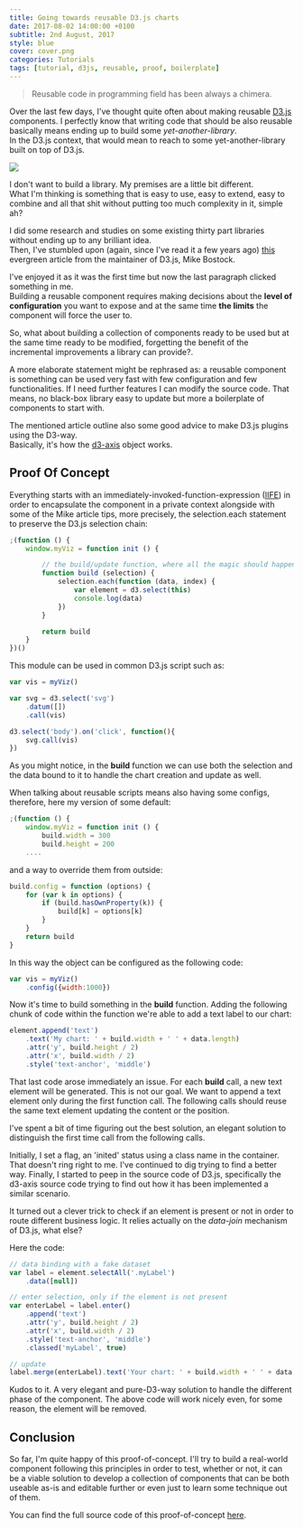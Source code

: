 ```yaml
---
title: Going towards reusable D3.js charts
date: 2017-08-02 14:00:00 +0100
subtitle: 2nd August, 2017
style: blue
cover: cover.png
categories: Tutorials
tags: [tutorial, d3js, reusable, proof, boilerplate]
---
```


> Reusable code in programming field has been always a chimera.

Over the last few days, I've thought quite often about making reusable [D3.js](https://d3js.org/) components. 
I perfectly know that writing code that should be also reusable basically means ending up to build some *yet-another-library*.  
In the D3.js context, that would mean to reach to some yet-another-library built on top of D3.js.

![](/assets/posts/going-towards-reusable-d3js-charts/cover.png)

I don't want to build a library. My premises are a little bit different.  
What I'm thinking is something that is easy to use, easy to extend, easy to combine and all that shit without putting too much complexity in it, simple ah? 

<!-- main_ad -->

I did some research and studies on some existing thirty part libraries without ending up to any brilliant idea.  
Then, I've stumbled upon (again, since I've read it a few years ago) [this](https://bost.ocks.org/mike/chart/) evergreen article from the maintainer of D3.js, Mike Bostock.

I've enjoyed it as it was the first time but now the last paragraph clicked something in me.  
Building a reusable component requires making decisions about the **level of configuration** you want to expose and at the same time **the limits** the component will force the user to.

So, what about building a collection of components ready to be used but at the same time ready to be modified, forgetting the benefit of the incremental improvements a library can provide?.

A more elaborate statement might be rephrased as: a reusable component is something can be used very fast with few configuration and few functionalities. If I need further features I can modify the source code. That means, no black-box library easy to update but more a boilerplate of components to start with.

The mentioned article outline also some good advice to make D3.js plugins using the D3-way.  
Basically, it's how the [d3-axis](https://github.com/d3/d3-axis) object works.

## Proof Of Concept

Everything starts with an immediately-invoked-function-expression ([IIFE](http://benalman.com/news/2010/11/immediately-invoked-function-expression/)) in order to encapsulate the component in a private context alongside with some of the Mike article tips, more precisely, the selection.each statement to preserve the D3.js selection chain:

```javascript
;(function () {
	window.myViz = function init () {

		// the build/update function, where all the magic should happen
		function build (selection) {
			selection.each(function (data, index) {
				var element = d3.select(this)
				console.log(data)
			})
		}

		return build
	}
})()
```

This module can be used in common D3.js script such as:

```javascript
var vis = myViz()

var svg = d3.select('svg')
	.datum([])
	.call(vis)    

d3.select('body').on('click', function(){
	svg.call(vis)
})
```

As you might notice, in the **build** function we can use both the selection and the data bound to it to handle the chart creation and update as well.

When talking about reusable scripts means also having some configs, therefore, here my version of some default:

```javascript
;(function () {
	window.myViz = function init () {
		build.width = 300
 		build.height = 200
	....
```

and a way to override them from outside:

```javascript
build.config = function (options) {
	for (var k in options) {
		if (build.hasOwnProperty(k)) {
			build[k] = options[k]
		}
	}
	return build
}
```

In this way the object can be configured as the following code:

```javascript
var vis = myViz()
	.config({width:1000})
```

Now it's time to build something in the **build** function. Adding the following chunk of code within the function we're able to add a text label to our chart:

```javascript
element.append('text')
	.text('My chart: ' + build.width + ' ' + data.length)
	.attr('y', build.height / 2)
	.attr('x', build.width / 2)
	.style('text-anchor', 'middle')
```

That last code arose immediately an issue. For each **build** call, a new text element will be generated. This is not our goal. We want to append a text element only during the first function call. The following calls should reuse the same text element updating the content or the position.

I've spent a bit of time figuring out the best solution, an elegant solution to distinguish the first time call from the following calls.

Initially, I set a flag, an 'inited' status using a class name in the container. That doesn't ring right to me. I've continued to dig trying to find a better way. Finally, I started to peep in the source code of D3.js, specifically the d3-axis source code trying to find out how it has been implemented a similar scenario.

It turned out a clever trick to check if an element is present or not in order to route different business logic. It relies actually on the *data-join* mechanism of D3.js, what else?

Here the code:

```javascript
// data binding with a fake dataset
var label = element.selectAll('.myLabel')
	.data([null])

// enter selection, only if the element is not present
var enterLabel = label.enter()
	.append('text')
	.attr('y', build.height / 2)
	.attr('x', build.width / 2)
	.style('text-anchor', 'middle')
	.classed('myLabel', true)

// update
label.merge(enterLabel).text('Your chart: ' + build.width + ' ' + data.length)
```

Kudos to it. A very elegant and pure-D3-way solution to handle the different phase of the component. The above code will work nicely even, for some reason, the element will be removed.

## Conclusion

So far, I'm quite happy of this proof-of-concept. I'll try to build a real-world component following this principles in order to test, whether or not, it can be a viable solution to develop a collection of components that can be both useable as-is and editable further or even just to learn some technique out of them.

You can find the full source code of this proof-of-concept [here](https://github.com/fabiofranchino/towards-reusable-d3-components).
